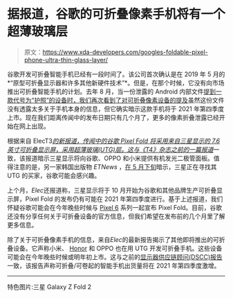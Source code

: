 # 据报道，谷歌的可折叠像素手机将有一个超薄玻璃层

> 原文：<https://www.xda-developers.com/googles-foldable-pixel-phone-ultra-thin-glass-layer/>

谷歌开发可折叠智能手机已经有一段时间了。该公司首次确认是在 2019 年 5 月的*“原型可折叠显示器和许多其他新硬件技术”*。但是，在那个时候，它没有向市场推出可折叠智能手机的计划。去年 8 月，当一份泄露的 Android 内部文件[提到一款代号为“护照”的设备时，我们再次看到了对可折叠像素设备的提及](https://www.xda-developers.com/google-pixel-5a-foldable-pixel-appear-leaked-document/)虽然这份文件没有透露太多关于手机本身的信息，但它确实暗示这款手机将于 2021 年第四季度上市。现在我们距离传闻中的发布日期只有几个月了，更多的像素折叠泄露已经开始在网上出现。

根据来自 ElecT3[*的新报道，传闻中的谷歌 Pixel Fold 将采用来自三星显示的 7.6 英寸可折叠显示屏，采用超薄玻璃(UTG)层。这与《T4》杂志之前的一篇报道*](http://www.thelec.net/news/articleView.html?idxno=3064)一致，该报道暗示三星显示将向谷歌、OPPO 和小米提供有机发光二极管面板。值得注意的是，另一家韩国出版物 *ETNews* ，[在 5 月下旬](https://english.etnews.com/20210531200002)暗示，三星正在寻找其 UTG 的买家，谷歌可能会感兴趣。

上个月，*Elec*还报道称，三星显示将于 10 月开始为谷歌和其他品牌生产可折叠显示屏，Pixel Fold 的发布仍有可能在 2021 年第四季度进行。基于上述报道，我们怀疑谷歌可能会在今年晚些时候与 [Pixel 6](https://www.xda-developers.com/google-pixel-6/) 系列一起宣布 Pixel Fold。目前，谷歌还没有分享任何关于可折叠设备的官方信息，但我们希望在发布前的几个月里了解更多信息。

除了关于可折叠像素手机的信息，来自*Elec*的最新报告揭示了其他即将推出的可折叠设备。它声称小米、 [Honor](https://www.xda-developers.com/honor-foldable-phone-report-dscc/) 和 OPPO 也在用 UTG 开发可折叠手机。这些设备可能会在今年晚些时候或明年初上市。这与之前的[显示器供应链顾问(DSCC)报告](https://www.xda-developers.com/foldables-surge-2021-google-oppo-vivo-xiaomi/)一致，该报告声称可折叠/可卷起的智能手机出货量将在 2021 年第四季度激增。

* * *

特色图片:三星 Galaxy Z Fold 2